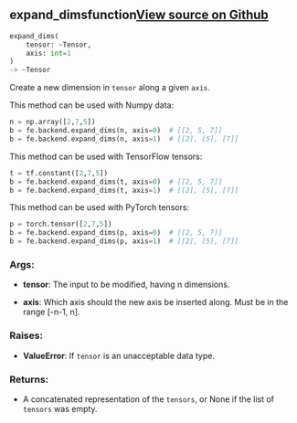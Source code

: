 ## expand_dims<span class="tag">function</span><a class="sourcelink" href=https://github.com/fastestimator/fastestimator/blob/r1.1/fastestimator/backend/expand_dims.py/#L24-L65>View source on Github</a>
```python
expand_dims(
	tensor: ~Tensor,
	axis: int=1
)
-> ~Tensor
```
Create a new dimension in `tensor` along a given `axis`.

This method can be used with Numpy data:
```python
n = np.array([2,7,5])
b = fe.backend.expand_dims(n, axis=0)  # [[2, 5, 7]]
b = fe.backend.expand_dims(n, axis=1)  # [[2], [5], [7]]
```

This method can be used with TensorFlow tensors:
```python
t = tf.constant([2,7,5])
b = fe.backend.expand_dims(t, axis=0)  # [[2, 5, 7]]
b = fe.backend.expand_dims(t, axis=1)  # [[2], [5], [7]]
```

This method can be used with PyTorch tensors:
```python
p = torch.tensor([2,7,5])
b = fe.backend.expand_dims(p, axis=0)  # [[2, 5, 7]]
b = fe.backend.expand_dims(p, axis=1)  # [[2], [5], [7]]
```


<h3>Args:</h3>


* **tensor**: The input to be modified, having n dimensions.

* **axis**: Which axis should the new axis be inserted along. Must be in the range [-n-1, n]. 

<h3>Raises:</h3>


* **ValueError**: If `tensor` is an unacceptable data type.

<h3>Returns:</h3>

<ul class="return-block"><li>    A concatenated representation of the <code>tensors</code>, or None if the list of <code>tensors</code> was empty.

</li></ul>

